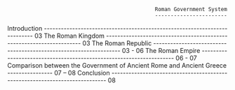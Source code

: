                                                    Roman Government System
                                                   -----------------------
Introduction -------------------------------------------------------------------------- 03 
The Roman Kingdom --------------------------------------------------------------------- 03 
The Roman Republic ------------------------------------------------------------------ 03 - 06
The Roman Empire -------------------------------------------------------------------- 06 - 07
Comparison between the Government of Ancient Rome and Ancient Greece ---------------- 07 – 08 
Conclusion ---------------------------------------------------------------------------- 08 
